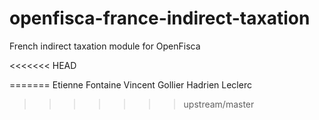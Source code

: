 openfisca-france-indirect-taxation
==================================

French indirect taxation module for OpenFisca 

<<<<<<< HEAD

=======
Etienne Fontaine
Vincent Gollier
Hadrien Leclerc
>>>>>>> upstream/master
